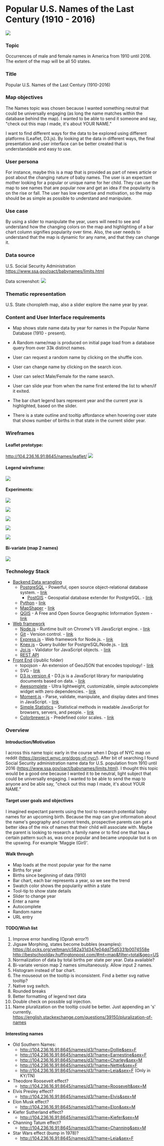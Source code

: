 # Popular U.S. Names of the Last Century (1910 - 2016)

![](http://storage2.static.itmages.com/i/17/0911/h_1505100561_8959476_b8f21c9727.png "")

### Topic

Occurrences of male and female names in America from 1910 until 2016. The extent of the map will be all 50 states.

### Title

Popular U.S. Names of the Last Century (1910-2016)

### Map objectives

The Names topic was chosen because I wanted something neutral that could be universally engaging (as long the name matches within the database behind the map). I wanted to be able to send it someone and say, "check out this map I made, it's about YOUR NAME."

I want to find different ways for the data to be explored using different platforms (Leaflet, D3.js). By looking at the data in different ways, the final presentation and user interface can be better created that is understandable and easy to use.

### User persona

For instance, maybe this is a map that is provided as part of news article or post about the changing nature of baby names. The user is an expectant mother looking for a popular or unique name for her child. They can use the map to see names that are popular now and get an idea if the popularity is on the rise or fall. The user has low expertise and motivation, so the map should be as simple as possible to understand and manipulate.

### Use case

By using a slider to manipulate the year, users will need to see and understand how the changing colors on the map and highlighting of a bar chart column signifies popularity over time. Also, the user needs to understand that the map is dynamic for any name, and that they can change it.

### Data source

U.S. Social Security Administration
https://www.ssa.gov/oact/babynames/limits.html

Data screenshot:
![](http://storage9.static.itmages.com/i/17/0828/h_1503960370_4537145_c3520122ac.png "")

### Thematic representation

U.S. State choropleth map, also a slider explore the name year by year.

### Content and User Interface requirements

* Map shows state name data by year for names in the Popular Name Database (1910 - present).

* A Random name/map is produced on initial page load from a database query from over 33k distinct names.

* User can request a random name by clicking on the shuffle icon.

* User can change name by clicking on the search icon.

* User can select Male/Female for the name search.

* User can slide year from when the name first entered the list to when/if it exited.

* The bar chart legend bars represent year and the current year is highlighted, based on the slider.

* There is a state outline and tooltip affordance when hovering over state that shows number of births in that state in the current slider year.

### Wireframes

#### Leaflet prototype:

http://104.236.16.91:8645/names/leaflet/
![](http://storage3.static.itmages.com/i/17/0911/h_1505101581_7314008_10493da923.png "")

#### Legend wireframe:

![](http://storage3.static.itmages.com/i/17/0911/h_1505097386_1540974_fef790703f.png "")

#### Experiments:

![](http://storage2.static.itmages.com/i/17/0911/h_1505096535_3247971_aa76d0e156.png "")

![](http://storage3.static.itmages.com/i/17/0911/h_1505096576_9497553_1b96437af9.png "")

![](http://storage1.static.itmages.com/i/17/0911/h_1505096986_5526102_dbae722e6d.png "")

![](http://storage3.static.itmages.com/i/17/0911/h_1505097046_2645969_c83f97308e.png "")

![](http://storage5.static.itmages.com/i/17/0911/h_1505097554_9759760_2522635eb1.png "")

#### Bi-variate (map 2 names)

![](http://storage1.static.itmages.com/i/17/0911/h_1505096468_4092358_b48c0cd0bd.png "")

###  Technology Stack

* [Backend Data wrangling](#backend)
  * [PostgreSQL](#install-postgresql) - Powerful, open source object-relational database system. - [link](https://www.postgresql.org/)
    * [PostGIS](#install-postgis) - Geospatial database extender for PostgreSQL. - [link](http://postgis.net/)
  * [Python](#python) - [link](https://www.python.org/)
  * [MapShaper]() - [link](http://mapshaper.org/)
  * [QGIS]() - A Free and Open Source Geographic Information System - [link](http://www.qgis.org/)
* [Web framework](#web-framework)
  * [Node.js](#install-node) - Runtime built on Chrome's V8 JavaScript engine. - [link](https://nodejs.org/)
  * [Git](#git) - Version control. - [link](https://git-scm.com/)
  * [Express.js](#express) - Web framework for Node.js. - [link](https://expressjs.com/)
  * [Knex.js](#knex) - Query builder for PostgreSQL/Node.js. - [link](http://knexjs.org/)
  * [Joi.js](#joi) - Validator for JavaScript objects. - [link](http://mongoosejs.com/)
  * [REST API](#rest-api)
* [Front End](#front-end) (/public folder)
  * topojson - An extension of GeoJSON that encodes topology! - [link](https://github.com/topojson/topojson)
  * SVG - [link](https://en.wikipedia.org/wiki/Scalable_Vector_Graphics)
  * [D3.js version 4](#d3js) - D3.js is a JavaScript library for manipulating documents based on data. - [link](https://d3js.org/)
  * [Awesomplete](#d3js) - Ultra lightweight, customizable, simple autocomplete widget with zero dependencies. - [link](http://leaverou.github.io/awesomplete/)
  * [Moment.js]() - Parse, validate, manipulate, and display dates and times in JavaScript. - [link](https://momentjs.com/)
  * [Simple Statistics]() - Statistical methods in readable JavaScript for browsers, servers, and people. - [link](https://simplestatistics.org/)
  * [Colorbrewer.js]() - Predefined color scales. - [link](https://bl.ocks.org/mbostock/5577023)

### Overview

#### Introduction/Motivation

I across this name topic early in the course when I Dogs of NYC map on reddit (https://project.wnyc.org/dogs-of-nyc/). After bit of searching I found Social Security administration name data for U.S. population from 1910 until 2016 (https://www.ssa.gov/oact/babynames/limits.html). I thought this topic would be a good one because I wanted it to be neutral, light subject that could be universally engaging. I wanted to be able to send the map to anyone and be able say, "check out this map I made, it's about YOUR NAME."

#### Target user goals and objectives

I imagined expectant parents using the tool to research potential baby names for an upcoming birth. Because the map can give information about the name's geography and current trends, prospective parents can get a better idea of the mix of names that their child will associate with. Maybe the parent is looking to research a family name or to find one that has a certain pattern such as, was once popular and became unpopular but is on the upswing. For example 'Maggie (Girl)'.

#### Walk through

* Map loads at the most popular year for the name
* Births for year
* Births since beginning of data (1910)
* Bar chart, each bar represents a year, so we see the trend
* Swatch color shows the popularity within a state
* Tool-tip to show state details
* Slider to change year
* Enter a name
* Autocomplete
* Random name
* URL entry

#### TODO/Wish list

1. Improve error handling (Oprah error?)
2. Jigsaw Morphing, states become bubbles (examples):
https://bl.ocks.org/veltman/c582a31d347e04dd75d5331b0074558e
http://bestschoolday.huffingtonpost.com/#mt=map&filter=total&geo=US
3. Normalization of data by total births per state per year. Data available?
4. Bi-variate version map 2 names simultaneously. Allow input 2 names.
5. Histogram instead of bar chart.
6. The mouseout on the tooltip is inconsistent. Find a better svg native tooltip?
7. Native svg switch.
8. Rounded breaks
9. Better formatting of legend text data
10. Double check on possible sql injection.
11. Name pluralization on the tooltip could be better. Just appending an 's' currently.
https://english.stackexchange.com/questions/39150/pluralization-of-names

#### Interesting names
* Old Southern Names:
  * http://104.236.16.91:8645/names/d3/?name=Dollie&sex=F
  * http://104.236.16.91:8645/names/d3/?name=Earnestine&sex=F
  * http://104.236.16.91:8645/names/d3/?name=Charley&sex=M
  * http://104.236.16.91:8645/names/d3/?name=Nettie&sex=F
  * http://104.236.16.91:8645/names/d3/?name=Leia&sex=F (Only in KY/TN)
* Theodore Roosevelt effect?
  * http://104.236.16.91:8645/names/d3/?name=Roosevelt&sex=M
* Elvis Presley effect?
  * http://104.236.16.91:8645/names/d3/?name=Elvis&sex=M
* Elon Musk effect?
  * http://104.236.16.91:8645/names/d3/?name=Elon&sex=M
* Kiefer Sutherland effect?
  * http://104.236.16.91:8645/names/d3/?name=Kiefer&sex=M
* Channing Tatum effect?
  * http://104.236.16.91:8645/names/d3/?name=Channing&sex=M
* Star Wars effect (bump in 1978)?
  * http://104.236.16.91:8645/names/d3/?name=Leia&sex=F
